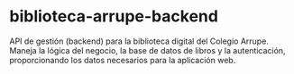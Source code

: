 # biblioteca-arrupe-backend
API de gestión (backend) para la biblioteca digital del Colegio Arrupe. Maneja la lógica del negocio, la base de datos de libros y la autenticación, proporcionando los datos necesarios para la aplicación web.
